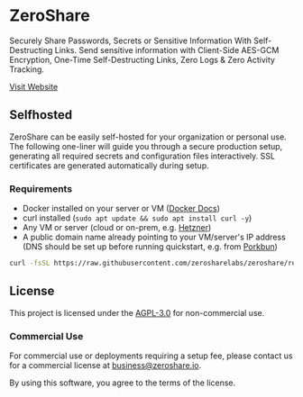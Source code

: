 # ZeroShare

Securely Share Passwords, Secrets or Sensitive Information With Self-Destructing Links.
Send sensitive information with Client-Side AES-GCM Encryption, One-Time Self-Destructing Links, Zero Logs & Zero Activity Tracking.

[Visit Website](https://zeroshare.io)

## Selfhosted

ZeroShare can be easily self-hosted for your organization or personal use. The following one-liner will guide you through a secure production setup, generating all required secrets and configuration files interactively. SSL certificates are generated automatically during setup.

### Requirements

- Docker installed on your server or VM ([Docker Docs](https://docs.docker.com/get-docker/))
- curl installed (`sudo apt update && sudo apt install curl -y`)
- Any VM or server (cloud or on-prem, e.g. [Hetzner](https://www.hetzner.com/cloud))
- A public domain name already pointing to your VM/server's IP address (DNS should be set up before running quickstart, e.g. from [Porkbun](https://porkbun.com))

```sh
curl -fsSL https://raw.githubusercontent.com/zerosharelabs/zeroshare/refs/heads/main/quickstart.sh | bash
```

## License

This project is licensed under the [AGPL-3.0](https://opensource.org/licenses/AGPL-3.0) for non-commercial use.

### Commercial Use

For commercial use or deployments requiring a setup fee, please contact us
for a commercial license at [business@zeroshare.io](mailto:business@zeroshare.io).

By using this software, you agree to the terms of the license.
